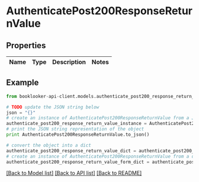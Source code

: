 # AuthenticatePost200ResponseReturnValue


## Properties
Name | Type | Description | Notes
------------ | ------------- | ------------- | -------------

## Example

```python
from booklooker-api-client.models.authenticate_post200_response_return_value import AuthenticatePost200ResponseReturnValue

# TODO update the JSON string below
json = "{}"
# create an instance of AuthenticatePost200ResponseReturnValue from a JSON string
authenticate_post200_response_return_value_instance = AuthenticatePost200ResponseReturnValue.from_json(json)
# print the JSON string representation of the object
print AuthenticatePost200ResponseReturnValue.to_json()

# convert the object into a dict
authenticate_post200_response_return_value_dict = authenticate_post200_response_return_value_instance.to_dict()
# create an instance of AuthenticatePost200ResponseReturnValue from a dict
authenticate_post200_response_return_value_form_dict = authenticate_post200_response_return_value.from_dict(authenticate_post200_response_return_value_dict)
```
[[Back to Model list]](../README.md#documentation-for-models) [[Back to API list]](../README.md#documentation-for-api-endpoints) [[Back to README]](../README.md)


